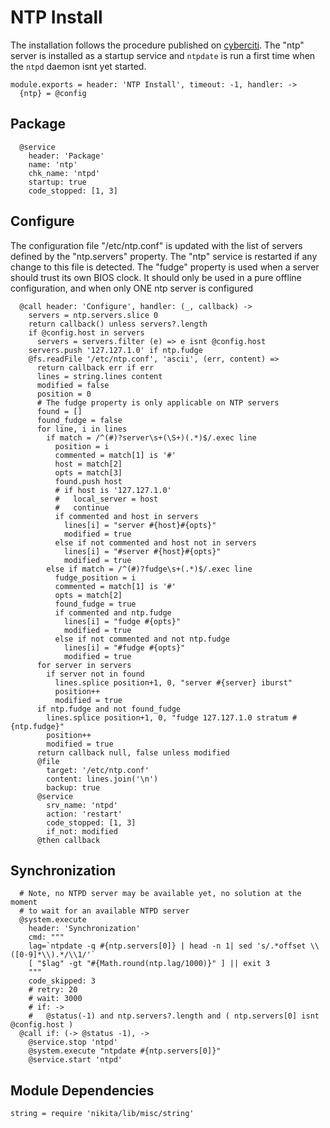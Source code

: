 
# NTP Install

The installation follows the procedure published on [cyberciti][cyberciti]. The
"ntp" server is installed as a startup service and `ntpdate` is run a first
time when the `ntpd` daemon isnt yet started.

    module.exports = header: 'NTP Install', timeout: -1, handler: ->
      {ntp} = @config

## Package

      @service
        header: 'Package'
        name: 'ntp'
        chk_name: 'ntpd'
        startup: true
        code_stopped: [1, 3]

## Configure

The configuration file "/etc/ntp.conf" is updated with the list of servers
defined by the "ntp.servers" property. The "ntp" service is restarted if any
change to this file is detected.
The "fudge" property is used when a server should trust its own BIOS clock.
It should only be used in a pure offline configuration,
and when only ONE ntp server is configured

      @call header: 'Configure', handler: (_, callback) ->
        servers = ntp.servers.slice 0
        return callback() unless servers?.length
        if @config.host in servers
          servers = servers.filter (e) => e isnt @config.host
        servers.push '127.127.1.0' if ntp.fudge
        @fs.readFile '/etc/ntp.conf', 'ascii', (err, content) =>
          return callback err if err
          lines = string.lines content
          modified = false
          position = 0
          # The fudge property is only applicable on NTP servers
          found = []
          found_fudge = false
          for line, i in lines
            if match = /^(#)?server\s+(\S+)(.*)$/.exec line
              position = i
              commented = match[1] is '#'
              host = match[2]
              opts = match[3]
              found.push host
              # if host is '127.127.1.0'
              #   local_server = host
              #   continue
              if commented and host in servers
                lines[i] = "server #{host}#{opts}"
                modified = true
              else if not commented and host not in servers
                lines[i] = "#server #{host}#{opts}"
                modified = true
            else if match = /^(#)?fudge\s+(.*)$/.exec line
              fudge_position = i
              commented = match[1] is '#'
              opts = match[2]
              found_fudge = true
              if commented and ntp.fudge
                lines[i] = "fudge #{opts}"
                modified = true
              else if not commented and not ntp.fudge
                lines[i] = "#fudge #{opts}"
                modified = true
          for server in servers
            if server not in found
              lines.splice position+1, 0, "server #{server} iburst"
              position++
              modified = true
          if ntp.fudge and not found_fudge
            lines.splice position+1, 0, "fudge 127.127.1.0 stratum #{ntp.fudge}"
            position++
            modified = true
          return callback null, false unless modified
          @file
            target: '/etc/ntp.conf'
            content: lines.join('\n')
            backup: true
          @service
            srv_name: 'ntpd'
            action: 'restart'
            code_stopped: [1, 3]
            if_not: modified
          @then callback

## Synchronization

      # Note, no NTPD server may be available yet, no solution at the moment
      # to wait for an available NTPD server
      @system.execute
        header: 'Synchronization'
        cmd: """
        lag=`ntpdate -q #{ntp.servers[0]} | head -n 1| sed 's/.*offset \\([0-9]*\\).*/\\1/'`
        [ "$lag" -gt "#{Math.round(ntp.lag/1000)}" ] || exit 3
        """
        code_skipped: 3
        # retry: 20
        # wait: 3000
        # if: ->
        #   @status(-1) and ntp.servers?.length and ( ntp.servers[0] isnt @config.host )
      @call if: (-> @status -1), ->
        @service.stop 'ntpd'
        @system.execute "ntpdate #{ntp.servers[0]}"
        @service.start 'ntpd'
      

## Module Dependencies

    string = require 'nikita/lib/misc/string'

[cyberciti]: http://www.cyberciti.biz/faq/howto-install-ntp-to-synchronize-server-clock/
